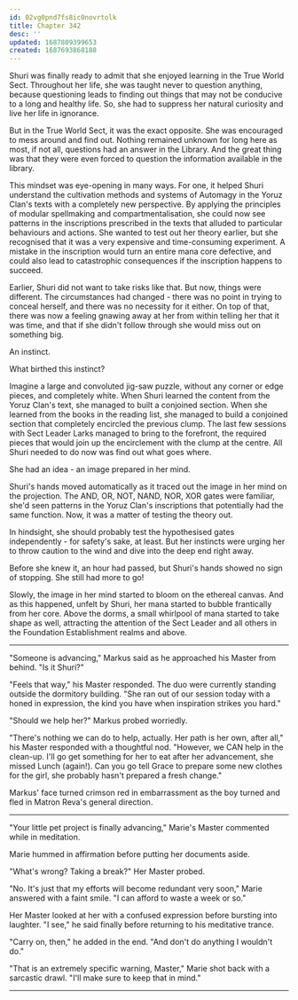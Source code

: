 ```yaml
---
id: 02vg0pnd7fs8ic0novrtolk
title: Chapter 342
desc: ''
updated: 1687809399653
created: 1687693868188
---
```


Shuri was finally ready to admit that she enjoyed learning in the True World Sect. Throughout her life, she was taught never to question anything, because questioning leads to finding out things that may not be conducive to a long and healthy life. So, she had to suppress her natural curiosity and live her life in ignorance.

But in the True World Sect, it was the exact opposite. She was encouraged to mess around and find out. Nothing remained unknown for long here as most, if not all, questions had an answer in the Library. And the great thing was that they were even forced to question the information available in the library.

This mindset was eye-opening in many ways. For one, it helped Shuri understand the cultivation methods and systems of Automagy in the Yoruz Clan's texts with a completely new perspective. By applying the principles of modular spellmaking and compartmentalisation, she could now see patterns in the inscriptions prescribed in the texts that alluded to particular behaviours and actions. She wanted to test out her theory earlier, but she recognised that it was a very expensive and time-consuming experiment. A mistake in the inscription would turn an entire mana core defective, and could also lead to catastrophic consequences if the inscription happens to succeed.

Earlier, Shuri did not want to take risks like that. But now, things were different. The circumstances had changed - there was no point in trying to conceal herself, and there was no necessity for it either. On top of that, there was now a feeling gnawing away at her from within telling her that it was time, and that if she didn't follow through she would miss out on something big.

An instinct.

What birthed this instinct?

Imagine a large and convoluted jig-saw puzzle, without any corner or edge pieces, and completely white. When Shuri learned the content from the Yoruz Clan's text, she managed to built a conjoined section. When she learned from the books in the reading list, she managed to build a conjoined section that completely encircled the previous clump. The last few sessions with Sect Leader Larks managed to bring to the forefront, the required pieces that would join up the encirclement with the clump at the centre. All Shuri needed to do now was find out what goes where.

She had an idea - an image prepared in her mind.

Shuri's hands moved automatically as it traced out the image in her mind on the projection. The AND, OR, NOT, NAND, NOR, XOR gates were familiar, she'd seen patterns in the Yoruz Clan's inscriptions that potentially had the same function. Now, it was a matter of testing the theory out.

In hindsight, she should probably test the hypothesised gates independently - for safety's sake, at least. But her instincts were urging her to throw caution to the wind and dive into the deep end right away.

Before she knew it, an hour had passed, but Shuri's hands showed no sign of stopping. She still had more to go!

Slowly, the image in her mind started to bloom on the ethereal canvas. And as this happened, unfelt by Shuri, her mana started to bubble frantically from her core. Above the dorms, a small whirlpool of mana started to take shape as well, attracting the attention of the Sect Leader and all others in the Foundation Establishment realms and above.

____

"Someone is advancing," Markus said as he approached his Master from behind. "Is it Shuri?"

"Feels that way," his Master responded. The duo were currently standing outside the dormitory building. "She ran out of our session today with a honed in expression, the kind you have when inspiration strikes you hard."

"Should we help her?" Markus probed worriedly.

"There's nothing we can do to help, actually. Her path is her own, after all," his Master responded with a thoughtful nod. "However, we CAN help in the clean-up. I'll go get something for her to eat after her advancement, she missed Lunch (again!). Can you go tell Grace to prepare some new clothes for the girl, she probably hasn't prepared a fresh change."

Markus' face turned crimson red in embarrassment as the boy turned and fled in Matron Reva's general direction.

____

"Your little pet project is finally advancing," Marie's Master commented while in meditation.

Marie hummed in affirmation before putting her documents aside.

"What's wrong? Taking a break?" Her Master probed.

"No. It's just that my efforts will become redundant very soon," Marie answered with a faint smile. "I can afford to waste a week or so."

Her Master looked at her with a confused expression before bursting into laughter. "I see," he said finally before returning to his meditative trance.

"Carry on, then," he added in the end. "And don't do anything I wouldn't do."

"That is an extremely specific warning, Master," Marie shot back with a sarcastic drawl. "I'll make sure to keep that in mind."

____